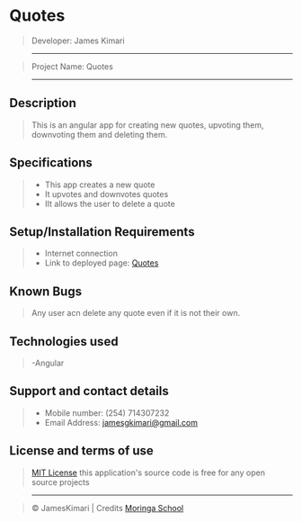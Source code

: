 # Quotes

> Developer: James Kimari

> --------------------------------------------------------------------------------

> Project Name: Quotes

> --------------------------------------------------------------------------------

## Description

> This is an angular app for creating new quotes, upvoting them, downvoting them and deleting them.

## Specifications
> - This app creates a new quote
> - It upvotes and downvotes quotes
> - IIt allows the user to delete a quote

## Setup/Installation Requirements

> - Internet connection
> - Link to deployed page: [Quotes](https://JamesKimari.github.io/Quotes/)

## Known Bugs

> Any user acn delete any quote even if it is not their own.

## Technologies used

> -Angular

## Support and contact details

> - Mobile number: (254) 714307232
> - Email Address: jamesgkimari@gmail.com

## License and terms of use

> [MIT License](license) this application's source code is free for any open source projects

> --------------------------------------------------------------------------------

> © JamesKimari | Credits [Moringa School](https://moringaschool.com/)
